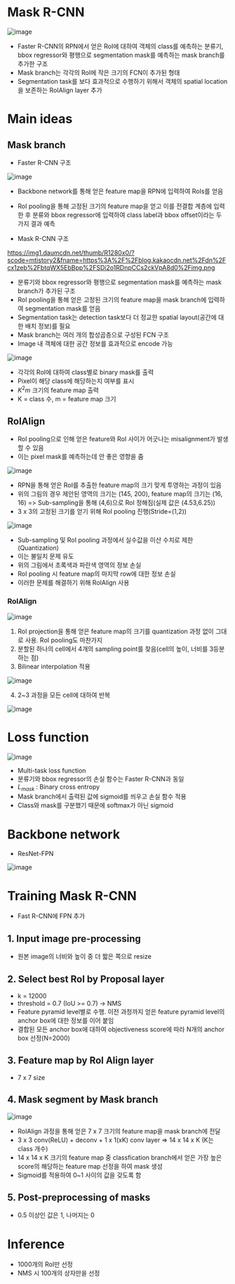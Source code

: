 # Mask R-CNN

![image](https://user-images.githubusercontent.com/80622859/217188053-da182ff7-3cb4-4b4a-a31f-63b8156fa37b.png)

- Faster R-CNN의 RPN에서 얻은 RoI에 대하여 객체의 class를 예측하는 분류기, bbox regressor와 평행으로 segmentation mask를 예측하는 mask branch를 추가한 구조
- Mask branch는 각각의 RoI에 작은 크기의 FCN이 추가된 형태
- Segmentation task를 보다 효과적으로 수행하기 위해서 객체의 spatial location을 보존하는 RoIAlign layer 추가

# Main ideas

## Mask branch

- Faster R-CNN 구조

![image](https://user-images.githubusercontent.com/80622859/217403761-58db4533-8cba-4e30-95aa-dc79924e9e32.png)

- Backbone network를 통해 얻은 feature map을 RPN에 입력하여 RoIs를 얻음
- RoI pooling을 통해 고정된 크기의 feature map을 얻고 이를 전결합 계층에 입력한 후 분류와 bbox regressor에 입력하여 class label과 bbox offset이라는 두 가지 결과 예측

- Mask R-CNN 구조

https://img1.daumcdn.net/thumb/R1280x0/?scode=mtistory2&fname=https%3A%2F%2Fblog.kakaocdn.net%2Fdn%2Fcx1zeb%2FbtqWX5EbBpp%2FSDi2o1RDnpCCs2ckVpA8d0%2Fimg.png

- 분류기와 bbox regressor와 평행으로 segmentation mask를 예측하는 mask branch가 추가된 구조
- RoI pooling을 통해 얻은 고정된 크기의 feature map을 mask branch에 입력하여 segmentation mask를 얻음
- Segmentation task는 detection task보다 더 정교한 spatial layout(공간에 대한 배치 정보)를 필요
- Mask branch는 여러 개의 합성곱층으로 구성된 FCN 구조
- Image 내 객체에 대한 공간 정보를 효과적으로 encode 가능

![image](https://user-images.githubusercontent.com/80622859/217405803-02b32abc-170a-43d9-94e5-68f97cbb1253.png)

- 각각의 RoI에 대하여 class별로 binary mask를 출력
- Pixel이 해당 class에 해당하는지 여부를 표시
- $K^2 m$ 크기의 feature map 출력
- K = class 수, m = feature map 크기

## RoIAlign

- RoI pooling으로 인해 얻은 feature와 RoI 사이가 어긋나는 misalignment가 발생할 수 있음
- 이는 pixel mask를 예측하는데 안 좋은 영향을 줌

![image](https://user-images.githubusercontent.com/80622859/217406579-a7eaf22e-ce11-4682-94ae-789a260e3f2c.png)

- RPN을 통해 얻은 RoI를 추출한 feature map의 크기 맞게 투영하는 과정이 있음
- 위의 그림의 경우 제안된 영역의 크기는 (145, 200), feature map의 크기는 (16, 16) => Sub-sampling을 통해 (4,6)으로 RoI 정해짐(실제 값은 (4.53,6.25))
- 3 x 3의 고정된 크기를 얻기 위해 RoI pooling 진행(Stride=(1,2))

![image](https://user-images.githubusercontent.com/80622859/217407133-d0e664e4-5163-426f-8298-59e9ca27d410.png)

- Sub-sampling 및 RoI pooling 과정에서 실수값을 이산 수치로 제한(Quantization)
- 이는 불일치 문제 유도
- 위의 그림에서 초록색과 파란색 영역의 정보 손실
- RoI pooling 시 feature map의 마지막 row에 대한 정보 손실
- 이러한 문제를 해결하기 위해 RoIAlign 사용

### RoIAlign

![image](https://user-images.githubusercontent.com/80622859/217408161-366f01a5-a54a-4d02-8a7b-8cc83f4edd89.png)

1. RoI projection을 통해 얻은 feature map의 크기를 quantization 과정 없이 그대로 사용. RoI pooling도 마찬가지
2. 분할된 하나의 cell에서 4개의 sampling point를 찾음(cell의 높이, 너비를 3등분하는 점)
3. Bilinear interpolation 적용

![image](https://user-images.githubusercontent.com/80622859/217407668-74f8231f-f40f-48e1-89cd-376ec4bfeee2.png)

4. 2~3 과정을 모든 cell에 대하여 반복

![image](https://user-images.githubusercontent.com/80622859/217409993-ad600eeb-60d8-4736-a453-fcc72386e7a4.png)

# Loss function

![image](https://user-images.githubusercontent.com/80622859/217430934-6caf8b0a-cd4b-4578-ac3d-191ede3e4fc5.png)

- Multi-task loss function
- 분류기와 bbox regressor의 손실 함수는 Faster R-CNN과 동일
- $L_{mask}$ : Binary cross entropy
- Mask branch에서 출력된 값에 sigmoid를 씌우고 손실 함수 적용
- Class와 mask를 구분했기 때문에 softmax가 아닌 sigmoid 

# Backbone network

- ResNet-FPN

![image](https://user-images.githubusercontent.com/80622859/217431705-6e0fd986-c05d-4a11-be7a-1115da7ae0c2.png)


# Training Mask R-CNN

- Fast R-CNN에 FPN 추가

## 1. Input image pre-processing

- 원본 image의 너비와 높이 중 더 짧은 쪽으로 resize

## 2. Select best RoI by Proposal layer

- k = 12000
- threshold = 0.7 (IoU >= 0.7) -> NMS
- Feature pyramid level별로 수행. 이전 과정까지 얻은 feature pyramid level의 anchor box에 대한 정보를 이어 붙임
- 결합된 모든 anchor box에 대하여 objectiveness score에 따라 N개의 anchor box 선정(N=2000)

## 3. Feature map by RoI Align layer

- 7 x 7 size

## 4. Mask segment by Mask branch

![image](https://user-images.githubusercontent.com/80622859/217432085-4d45ff0e-6150-4d6c-966f-d7f92e0b4ffd.png)

- RoIAlign 과정을 통해 얻은 7 x 7 크기의 feature map을 mask branch에 전달
- 3 x 3 conv(ReLU) + deconv + 1 x 1(xK) conv layer => 14 x 14 x K (K는 class 개수)
- 14 x 14 x K 크기의 feature map 중 classfication branch에서 얻은 가장 높은 score의 해당하는 feature map 선정을 하여 mask 생성
- Sigmoid를 적용하여 0~1 사이의 값을 갖도록 함

## 5. Post-preprocessing of masks

- 0.5 이상인 값은 1, 나머지는 0

# Inference

- 1000개의 RoI만 선정
- NMS 시 100개의 상자만을 선정
